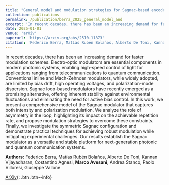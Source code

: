 ```yaml
---
title: "General model and modulation strategies for Sagnac-based encoders"
collection: publications
permalink: /publication/berra_2025_general_model_and
excerpt: 'In recent decades, there has been an increasing demand for faster modulation schemes. Electro-optic modulators are essential components in modern photonic systems, enabling high-speed control of light...' if len(self.abstract) > 200 else self.abstract
date: 2025-01-01
venue: 'arXiv'
paperurl: 'https://arxiv.org/abs/2510.11873'
citation: 'Federico Berra, Matías Rubén Bolaños, Alberto De Toni, Kannan Vijayadharan, Costantino Agnesi, Ma..., "General model and modulation strategies for Sagnac-based encoders", arXiv, (2025).'
---
```


In recent decades, there has been an increasing demand for faster modulation schemes. Electro-optic modulators are essential components in modern photonic systems, enabling high-speed control of light for applications ranging from telecommunications to quantum communication. Conventional inline and Mach-Zehnder modulators, while widely adopted, are limited by bias drift, high operating voltages, and polarization-mode dispersion. Sagnac loop-based modulators have recently emerged as a promising alternative, offering inherent stability against environmental fluctuations and eliminating the need for active bias control. In this work, we present a comprehensive model of the Sagnac modulator that captures both intensity and polarization modulation. We analyze the role of asymmetry in the loop, highlighting its impact on the achievable repetition rate, and propose modulation strategies to overcome these constraints. Finally, we investigate the symmetric Sagnac configuration and demonstrate practical techniques for achieving robust modulation while mitigating experimental challenges. Our results establish the Sagnac modulator as a versatile and stable platform for next-generation photonic and quantum communication systems.

**Authors:** Federico Berra, Matías Rubén Bolaños, Alberto De Toni, Kannan Vijayadharan, Costantino Agnesi, **Marco Avesani**, Andrea Stanco, Paolo Villoresi, Giuseppe Vallone


[ArXiv](https://arxiv.org/abs/2510.11873){: .btn .btn--info}
